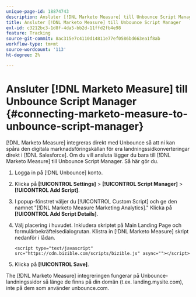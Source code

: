 ```yaml
---
unique-page-id: 18874743
description: Ansluter [!DNL Marketo Measure] till Unbounce Script Manager - [!DNL Marketo Measure] - Produktdokumentation
title: Ansluter [!DNL Marketo Measure] till Unbounce Script Manager
exl-id: c3212bc3-1d8f-4da5-bb2d-11ffd2fb4e98
feature: Tracking
source-git-commit: 8ac315e7c4110d14811e77ef0586bd663ea1f8ab
workflow-type: tm+mt
source-wordcount: '113'
ht-degree: 2%

---
```


# Ansluter [!DNL Marketo Measure] till Unbounce Script Manager {#connecting-marketo-measure-to-unbounce-script-manager}

[!DNL Marketo Measure] integreras direkt med Unbounce så att ni kan spåra den digitala marknadsföringskällan för era landningssidkonverteringar direkt i [!DNL Salesforce]. Om du vill ansluta lägger du bara till [!DNL Marketo Measure] till Unbounce Script Manager. Så här gör du.

1. Logga in på [!DNL Unbounce] konto.
1. Klicka på **[!UICONTROL Settings]** > **[!UICONTROL Script Manager]** > **[!UICONTROL Add Script]**.
1. I popup-fönstret väljer du [!UICONTROL Custom Script] och ge den namnet &quot;[!DNL Marketo Measure Marketing Analytics].&quot; Klicka på **[!UICONTROL Add Script Details]**.
1. Välj placering i huvudet. Inkludera skriptet på Main Landing Page och formulärbekräftelsedialogrutan. Klistra in [!DNL Marketo Measure] skript nedanför i lådan.

   `<script type="text/javascript" src="https://cdn.bizible.com/scripts/bizible.js" async=""></script>`

1. Klicka på **[!UICONTROL Save]**.

The [!DNL Marketo Measure] integreringen fungerar på Unbounce-landningssidor så länge de finns på din domän (t.ex. landing.mysite.com), inte på dem som använder unbounce.com.

